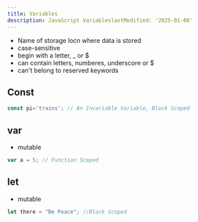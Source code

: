 ```yaml
---
title: Variables
description: JavaScript VariableslastModified: '2025-01-08'
---
```


- Name of storage locn where data is stored
- case-sensitive
- begin with a letter, _ or $
- can contain letters, numberes, underscore or $
- can't belong to reserved keywords

## Const

```js
const pi='trains'; // An Invariable Variable, Block Scoped
```

## var

- mutable

```js
var a = 5; // Function Scoped
```

## let

- mutable

```js
let there = "Be Peace"; //Block Scoped
```
